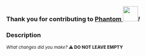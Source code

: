 ### Thank you for contributing to [Phantom <img src="https://thumbs.gfycat.com/RequiredCriminalKitten-max-1mb.gif" width="40px">](https://github.com/sidiousvic/phantom)_!_

### Description

<sup>_What changes did you make?_ **⚠️ DO NOT LEAVE EMPTY** </sup>
